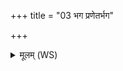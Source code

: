 +++
title = "03 भग प्रणेतर्भग"

+++
<details><summary>मूलम् (WS)</summary>

भग प्रणेतर्भग सत्यराधो भगेमां धियमुदवा ददत्रः।  
भग प्र णो जनय गोभिरश्चैर्भग प्र नृभिर्नृवन्तः स्याम ॥ ३ ॥
</details>